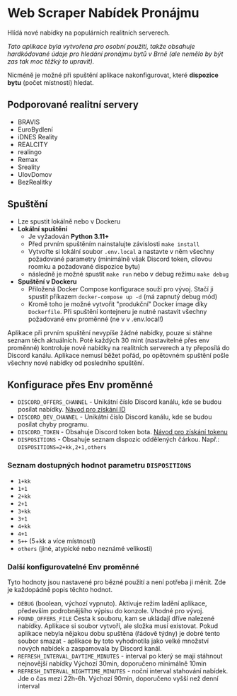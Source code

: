 # Web Scraper Nabídek Pronájmu
Hlídá nové nabídky na populárních realitních serverech.

*Tato aplikace byla vytvořena pro osobní použití, takže obsahuje hardkódované údaje pro hledání pronájmu bytů v Brně (ale nemělo by být zas tak moc těžký to upravit).*

Nicméně je možné při spuštění aplikace nakonfigurovat, které  **dispozice bytu** (počet místností) hledat.

## Podporované realitní servery
- BRAVIS
- EuroBydlení
- iDNES Reality
- REALCITY
- realingo
- Remax
- Sreality
- UlovDomov
- BezRealitky

## Spuštění
- Lze spustit lokálně nebo v Dockeru
- **Lokální spuštění**
    - Je vyžadován **Python 3.11+**
    - Před prvním spuštěním nainstalujte závislosti `make install`
    - Vytvořte si lokální soubor `.env.local` a nastavte v něm všechny požadované parametry (minimálně však Discord token, cílovou roomku a požadované dispozice bytu)
    - následně je možné spustit `make run` nebo v debug režimu `make debug`
- **Spuštění v Dockeru**
    - Přiložená Docker Compose konfigurace souží pro vývoj. Stačí ji spustit příkazem `docker-compose up -d` (má zapnutý debug mód)
    - Kromě toho je možné vytvořit "produkční" Docker image díky `Dockerfile`. Při spuštění kontejneru je nutné nastavit všechny požadované env proměnné (ne v v .env.local!)

Aplikace při prvním spuštění nevypíše žádné nabídky, pouze si stáhne seznam těch aktuálních. Poté každých 30 mint (nastavitelné přes env proměnné) kontroluje nové nabídky na realitních serverech a ty přeposílá do Discord kanálu. Aplikace nemusí běžet pořád, po opětovném spuštění pošle všechny nové nabídky od posledního spuštění.

## Konfigurace přes Env proměnné
- `DISCORD_OFFERS_CHANNEL` - Unikátní číslo Discord kanálu, kde se budou posílat nabídky. [Návod pro získání ID](https://support.discord.com/hc/en-us/articles/206346498-Where-can-I-find-my-User-Server-Message-ID-)
- `DISCORD_DEV_CHANNEL` - Unikátní číslo Discord kanálu, kde se budou posílat chyby programu.
- `DISCORD_TOKEN` - Obsahuje Discord token bota. [Návod pro získání tokenu](https://discordgsm.com/guide/how-to-get-a-discord-bot-token)
- `DISPOSITIONS` - Obsahuje seznam dispozic oddělených čárkou. Např.: `DISPOSITIONS=2+kk,2+1,others`

### Seznam dostupných hodnot parametru `DISPOSITIONS`
- `1+kk`
- `1+1`
- `2+kk`
- `2+1`
- `3+kk`
- `3+1`
- `4+kk`
- `4+1`
- `5++` (5+kk a více místností)
- `others` (jiné, atypické nebo neznámé velikosti)

### Další konfigurovatelné Env proměnné
Tyto hodnoty jsou nastavené pro bězné použití a není potřeba ji měnit. Zde je každopádně popis těchto hodnot.
- `DEBUG` (boolean, výchozí vypnuto). Aktivuje režim ladění aplikace, především podrobnějšího výpisu do konzole. Vhodné pro vývoj.
- `FOUND_OFFERS_FILE` Cesta k souboru, kam se ukládají dříve nalezené nabídky. Aplikace si soubor vytvoří, ale složka musí existovat. Pokud aplikace nebyla nějakou dobu spuštěna (řádově týdny) je dobré tento soubor smazat - aplikace by toto vyhodnotila jako velké množství nových nabídek a zaspamovala by Discord kanál.
- `REFRESH_INTERVAL_DAYTIME_MINUTES` - interval po který se mají stáhnout nejnovější nabídky Výchozí 30min, doporučeno minimálně 10min
- `REFRESH_INTERVAL_NIGHTTIME_MINUTES` - noční interval stahování nabídek. Jde o čas mezi 22h-6h. Výchozí 90min, doporučeno vyšší než denní interval

